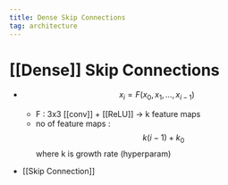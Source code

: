```yaml
---
title: Dense Skip Connections
tag: architecture
---
```


# [[Dense]] Skip Connections
- $$x_i = F(x_0,x_1 ,… ,x_{i-1})$$
	- F : 3x3 [[conv]] + [[ReLU]] -> k feature maps
	- no of feature maps : $$k(i-1) + k_0$$ where k is growth rate (hyperparam)

- [[Skip Connection]]














































































